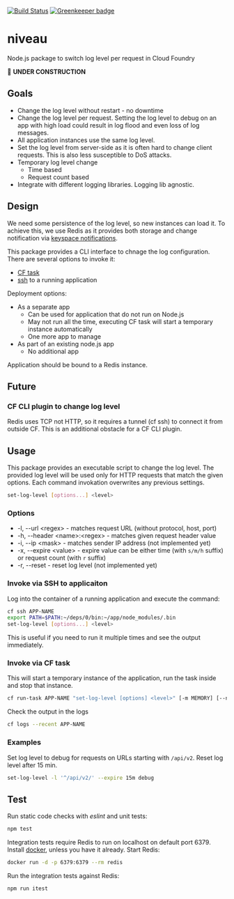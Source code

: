 [![Build Status](https://travis-ci.org/niveau/niveau.svg?branch=master)](https://travis-ci.org/niveau/niveau)
[![Greenkeeper badge](https://badges.greenkeeper.io/niveau/niveau.svg)](https://greenkeeper.io/)

# niveau

Node.js package to switch log level per request in Cloud Foundry

:construction: **UNDER CONSTRUCTION**

## Goals
* Change the log level without restart - no downtime
* Change the log level per request. Setting the log level to debug on an app with high load could result in log flood and even loss of log messages.
* All application instances use the same log level.
* Set the log level from server-side as it is often hard to change client requests. This is also less susceptible to DoS attacks.
* Temporary log level change 
  - Time based 
  - Request count based
* Integrate with different logging libraries. Logging lib agnostic.

## Design
We need some persistence of the log level, so new instances can load it.
To achieve this, we use Redis as it provides both storage and change notification via [keyspace notifications](https://redis.io/topics/notifications).

This package provides a CLI interface to chnage the log configuration.
There are several options to invoke it:
* [CF task][1]
* [ssh] to a running application

Deployment options:
* As a separate app
  - Can be used for application that do not run on Node.js
  - May not run all the time, executing CF task will start a temporary instance automatically
  - One more app to manage
* As part of an existing node.js app
  - No additional app

Application should be bound to a Redis instance.

## Future
### CF CLI plugin to change log level
Redis uses TCP not HTTP, so it requires a tunnel (cf ssh) to connect it from outside CF. This is an additional obstacle for a CF CLI plugin.

## Usage
This package provides an executable script to change the log level.
The provided log level will be used only for HTTP requests that match the given options.
Each command invokation overwrites any previous settings.

```sh
set-log-level [options...] <level>
```
### Options
* -l, --url \<regex> - matches request URL (without protocol, host, port)
* -h, --header \<name>:\<regex> - matches given request header value
* -i, --ip \<mask> - matches sender IP address (not implemented yet)
* -x, --expire \<value> - expire value can be either time (with `s/m/h` suffix) or request count (with `r` suffix)
* -r, --reset - reset log level (not implemented yet)

### Invoke via SSH to applicaiton
Log into the container of a running application and execute the command:
```sh
cf ssh APP-NAME
export PATH=$PATH:~/deps/0/bin:~/app/node_modules/.bin
set-log-level [options...] <level>
```
This is useful if you need to run it multiple times and see the output immediately.

### Invoke via CF task
This will start a temporary instance of the application, run the task inside and stop that instance.
```sh
cf run-task APP-NAME "set-log-level [options] <level>" [-m MEMORY] [--name TASK_NAME]
```
Check the output in the logs
```sh
cf logs --recent APP-NAME
```

### Examples
Set log level to debug for requests on URLs starting with `/api/v2`. Reset log level after 15 min.
```sh
set-log-level -l '^/api/v2/' --expire 15m debug
```

## Test
Run static code checks with _eslint_ and unit tests:
```sh
npm test
```

Integration tests require Redis to run on localhost on default port 6379.
Install [docker](https://www.docker.com/community-edition), unless you have it already.
Start Redis:
```sh
docker run -d -p 6379:6379 --rm redis
```
Run the integration tests against Redis:
```sh
npm run itest
```

[1]: https://docs.cloudfoundry.org/devguide/using-tasks.html
[ssh]: https://docs.cloudfoundry.org/devguide/deploy-apps/ssh-apps.html
